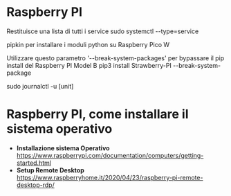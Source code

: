 # Raspberry PI

Restituisce una lista di tutti i service
sudo systemctl --type=service

pipkin per installare i moduli python su Raspberry Pico W

Utilizzare questo parametro '--break-system-packages' per bypassare il pip install del Raspberry PI Model B
pip3 install Strawberry-PI --break-system-package

sudo journalctl -u [unit]


# Raspberry PI, come installare il sistema operativo
- **Installazione sistema Operativo**
    https://www.raspberrypi.com/documentation/computers/getting-started.html
- **Setup Remote Desktop**
    https://www.raspberryhome.it/2020/04/23/raspberry-pi-remote-desktop-rdp/